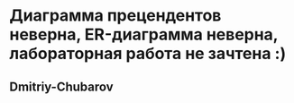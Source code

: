 # Диаграмма прецендентов неверна, ER-диаграмма неверна, лабораторная работа не зачтена :)
## Dmitriy-Chubarov
